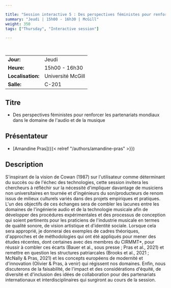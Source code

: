 ```yaml
---

title: "Session interactive 5 : Des perspectives féministes pour renforcer les partenariats mondiaux"
summary: "Jeudi | 15h00 - 16h30 | McGill"
weight: 350
tags: ["Thursday", "Interactive session"]

---
```


<br>

| | |
| - | - |
| **Jour:** | Jeudi |
| **Heure:** | 15h00 - 16h30 |
| **Localisation:** | Université McGill |
| **Salle:** | C-201 |

## Titre

- Des perspectives féministes pour renforcer les partenariats mondiaux dans le domaine de l'audio et de la musique

## Présentateur

- [Amandine Pras]({{< relref "/authors/amandine-pras" >}})

## Description

S'inspirant de la vision de Cowan (1987) sur l'utilisateur comme déterminant du succès ou de l'échec des technologies, cette session invitera les chercheurs à réfléchir sur la nécessité d'impliquer davantage de musiciens non universitaires en tournée et d'ingénieurs du son/producteurs de renom issus de milieux culturels variés dans des projets empiriques et pratiques. L'un des objectifs de ces échanges sera de combler les lacunes entre les domaines de l'ingénierie audio et de la technologie musicale afin de développer des procédures expérimentales et des processus de conception qui soient pertinents pour les praticiens de l'industrie musicale en termes de qualité sonore, de vision artistique et d'identité sociale. Lorsque cela sera approprié, je donnerai des exemples de cadres théoriques, d'approches et de méthodologies qui ont été appliqués pour mener des études récentes, dont certaines avec des membres du CIRMMT*, pour réussir à combler ces écarts (Bauer et al., sous presse ; Pras et al., 2021) et remettre en question les structures patriarcales (Brooks et al., 2021 ; McNally & Pras, 2021) et les concepts européens de modernité et d'innovation (Olivier & Pras, à venir) qui régissent nos domaines. Enfin, nous discuterons de la faisabilité, de l'impact et des considérations d'équité, de diversité et d'inclusion des idées de collaboration pour des partenariats internationaux et interdisciplinaires qui surgiront au cours de la session.